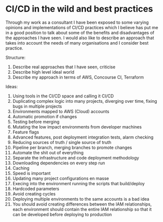 # CI/CD in the wild and best practices

Through my work as a consultant I have been exposed to some varying opinions and implementations of CI/CD practices which I believe has put me in a good position to talk about some of the benefits and disadvantages of the approaches I have seen. I would also like to describe an approach that takes into account the needs of many organisations and I consider best practice.

Structure:
1. Describe real approaches that I have seen, criticise
2. Describe high level ideal world
3. Describe my approach in terms of AWS, Concourse CI, Terraform

Ideas:
1. Using tools in the CI/CD space and calling it CI/CD
2. Duplicating complex logic into many projects, diverging over time, fixing bugs in multiple projects
3. Environments mapped to AWS (Cloud) accounts
4. Automatic promotion if changes
5. Testing before merging
6. Mutating the low impact environments from developer machines
7. Feature flags
8. Advanced features, post deployment integration tests, alarm checking
9. Reducing sources of truth / single source of truth
10. Pipeline per branch, merging branches to promote changes
11. Automate the shit out of everything
12. Separate the infrastructure and code deployment methodology
13. Downloading dependencies on every step run
14. Caching
15. Speed is important
16. Updating many project configurations en masse
17. Execing into the environment running the scripts that build/deploy
18. Hardcoded parameters
19. Avoid creating cycles
20. Deploying multiple environments to the same accounts is a bad idea
21. You should avoid creating differences between the IAM relationships, each environment should contain the entire IAM relationship so that it can be developed before deploying to production
